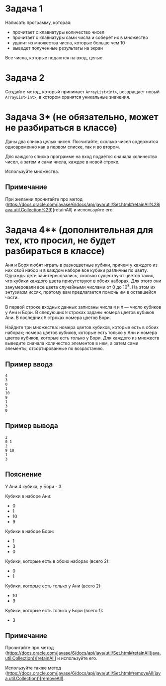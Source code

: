 # Задача 1

Написать программу, которая:
- прочитает с клавиатуры количество чисел
- прочитает с клавиатуры сами числа и соберёт их в множество
- удалит из множества числа, которые больше чем 10
- выведет полученные результаты на экран

Все числа, которые подаются на вход, целые.

# Задача 2

Создайте метод, который принимает `ArrayList<int>`, возвращает новый `ArrayList<int>`, в котором хранятся уникальные значения. 

# Задача 3* (не обязательно, может не разбираться в классе)

Даны два списка целых чисел. Посчитайте, сколько чисел содержится одновременно как в первом списке, так и во втором.

Для каждого списка программе на вход подаётся сначала количество чисел, а затем и сами числа, каждое в новой строке.

Используйте множества.

## Примечание
При желании прочитайте про метод (https://docs.oracle.com/javase/6/docs/api/java/util/Set.html#retainAll%28java.util.Collection%29)[retainAll] и используйте его.

# Задача 4** (дополнительная для тех, кто просил, не будет разбираться в классе)

Аня и Боря любят играть в разноцветные кубики, причем у каждого из них свой набор и в каждом наборе все кубики различны по цвету. Однажды дети заинтересовались, сколько существуют цветов таких, что кубики каждого цвета присутствуют в обоих наборах. Для этого они занумеровали все цвета случайными числами от 0 до 10<sup>8</sup>. На этом их энтузиазм иссяк, поэтому вам предлагается помочь им в оставшейся части.

В первой строке входных данных записаны числа `N` и `M` — число кубиков у Ани и Бори. В следующих `N` строках заданы номера цветов кубиков Ани. В последних `M` строках номера цветов Бори.

Найдите три множества: номера цветов кубиков, которые есть в обоих наборах; номера цветов кубиков, которые есть только у Ани и номера цветов кубиков, которые есть только у Бори. Для каждого из множеств выведите сначала количество элементов в нем, а затем сами элементы, отсортированные по возрастанию.

## Пример ввода
```
4
3
0
1
10
9
1
3
0
```

## Пример вывода
```
2
0 1
2
9 10
1
3
```

## Пояснение
У Ани 4 кубика, у Бори - 3.

Кубики в наборе Ани:
- 0
- 1
- 10
- 9

Кубики в наборе Бори:
- 1
- 3
- 0

Кубики, которые есть в обоих наборах (всего 2):
- 0
- 1

Кубики, которые есть только у Ани (всего 2):
- 10
- 9

Кубики, которые есть только у Бори (всего 1):
- 3

## Примечание
Прочитайте про метод (https://docs.oracle.com/javase/6/docs/api/java/util/Set.html#retainAll(java.util.Collection))[retainAll] и используйте его.

Используйте также метод (https://docs.oracle.com/javase/6/docs/api/java/util/Set.html#removeAll(java.util.Collection))[removeAll].
